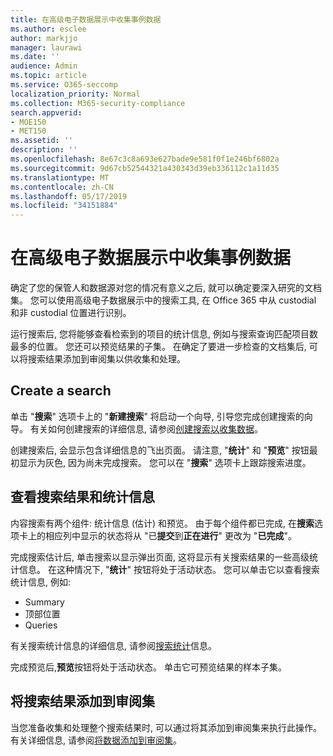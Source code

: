 ```yaml
---
title: 在高级电子数据展示中收集事例数据
ms.author: esclee
author: markjjo
manager: laurawi
ms.date: ''
audience: Admin
ms.topic: article
ms.service: O365-seccomp
localization_priority: Normal
ms.collection: M365-security-compliance
search.appverid:
- MOE150
- MET150
ms.assetid: ''
description: ''
ms.openlocfilehash: 8e67c3c8a693e627bade9e581f0f1e246bf6802a
ms.sourcegitcommit: 9d67cb52544321a430343d39eb336112c1a11d35
ms.translationtype: MT
ms.contentlocale: zh-CN
ms.lasthandoff: 05/17/2019
ms.locfileid: "34151884"
---
```

# <a name="collect-data-for-a-case-in-advanced-ediscovery"></a>在高级电子数据展示中收集事例数据

确定了您的保管人和数据源对您的情况有意义之后, 就可以确定要深入研究的文档集。 您可以使用高级电子数据展示中的搜索工具, 在 Office 365 中从 custodial 和非 custodial 位置进行识别。

运行搜索后, 您将能够查看检索到的项目的统计信息, 例如与搜索查询匹配项目数最多的位置。 您还可以预览结果的子集。 在确定了要进一步检查的文档集后, 可以将搜索结果添加到审阅集以供收集和处理。

## <a name="create-a-search"></a>Create a search

单击 "**搜索**" 选项卡上的 "**新建搜索**" 将启动一个向导, 引导您完成创建搜索的向导。 有关如何创建搜索的详细信息, 请参阅[创建搜索以收集数据](create-search-to-collect-data.md)。

创建搜索后, 会显示包含详细信息的飞出页面。 请注意, "**统计**" 和 "**预览**" 按钮最初显示为灰色, 因为尚未完成搜索。 您可以在 "**搜索**" 选项卡上跟踪搜索进度。

## <a name="view-search-results-and-statistics"></a>查看搜索结果和统计信息
内容搜索有两个组件: 统计信息 (估计) 和预览。 由于每个组件都已完成, 在**搜索**选项卡上的相应列中显示的状态将从 "已**提交**到**正在进行**" 更改为 "**已完成**"。

完成搜索估计后, 单击搜索以显示弹出页面, 这将显示有关搜索结果的一些高级统计信息。 在这种情况下, "**统计**" 按钮将处于活动状态。 您可以单击它以查看搜索统计信息, 例如:

- Summary
- 顶部位置
- Queries

有关搜索统计信息的详细信息, 请参阅[搜索统计](search-statistics.md)信息。

完成预览后,**预览**按钮将处于活动状态。 单击它可预览结果的样本子集。

## <a name="adding-search-results-to-a-review-set"></a>将搜索结果添加到审阅集

当您准备收集和处理整个搜索结果时, 可以通过将其添加到审阅集来执行此操作。 有关详细信息, 请参阅[将数据添加到审阅集](add-data-to-review-set.md)。 